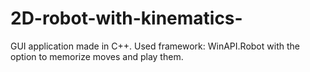 # 2D-robot-with-kinematics-
GUI application made in C++. Used framework: WinAPI.Robot with the option to memorize moves and play them.
